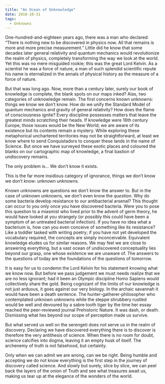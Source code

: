 ```yaml
---
title: "An Ocean of Unknowledge"
date: 2018-10-31
tags:
  - Unknowns
---
```



One-hundred-and-eighteen years ago, there was a man who declared: “There is nothing new to be discovered in physics now. All that remains is more and more precise measurement.” Little did he know that some decades later general relativity and quantum mechanics would revolutionize the realm of physics, completely transforming the way we look at the world. Yet this was no mere misguided rookie; this was the great Lord Kelvin. As a scientist he was a force of nature, a man of such splendid scientific repute his name is eternalized in the annals of physical history as the measure of a force of nature.

But that was long ago. Now, more than a century later, surely our book of knowledge is complete, the blank spots on our maps inked? Alas, two categories of unknowledge remain. The first concerns known unknowns: things we know we don’t know. How do we unify the Standard Model of quantum mechanics and gravity of general relativity? How does the flame of consciousness ignite? Every discipline possesses matters that leave the greatest minds scratching their heads. If knowledge were 16th century Europe, those issues would be the New World; we are aware of its existence but its contents remain a mystery. While exploring these metaphorical unchartered territories may not be straightforward, at least we know where to send Conquistadors to conquer these lands in the name of Science. But once we have surveyed these exotic places and coloured the blanks on our cartographic map of knowledge, a final bastion of undiscovery remains.

The only problem is… We don’t know it exists.

This is the far more insidious category of ignorance, things we don’t know we don’t know: unknown unknowns. 

Known unknowns are questions we don’t know the answer to. But in the case of unknown unknowns,
we don’t even know the _question_. Why do some bacteria develop resistance to our antibacterial arsenal? This thought can occur to you only once you have discovered bacteria. Were you to pose this question to a miasmist who lived prior to the advent of germ theory, he would have looked at you strangely (or possibly this could have been a symptom of an untreated bacterial infection). If you have no idea what a bacterium is, how can you even conceive of something like its resistance? Like a toddler tasked with writing poetry; if you have not yet developed the vocabulary required, the concepts are simply inconceivable. Equivalent knowledge eludes us for similar reasons. We may feel we are close to answering everything, but a vast ocean of undiscovered conceptuality lies beyond our grasp, one whose existence we are unaware of. The answers to the questions of today are the foundations of the questions of tomorrow.

It is easy for us to condemn the Lord Kelvin for his statement knowing what we know now. But before we pass judgement we must needs realize that we are no less ignorant; had it been an Olympic discipline Homo Sapiens would collectively share the gold. Being cognizant of the limits of our knowledge is not just arduous, it goes against our very biology. In the archaic savannah it would have been a death sentence. The hunter-gatherer-philosopher who contemplated unknown unknowns while the steppe shrubbery rustled would be well and devoured by a sabre tooth tiger by the time her essay reached the peer-reviewed journal Prehistoric Nature. It was dash, or death. Dismissing what lies beyond our scope of perception made us survive.

But what served us well on the serengeti does not serve us in the realm of discovery. Declaring we have discovered everything there is to discover is therefore the very antithesis of science. When there is no room for doubt, science calcifies into dogma, leaving it an empty husk of itself. The archenemy of truth is not falsehood, but certainty.

Only when we can admit we are wrong, can we be right. Being humble and accepting we do not know everything is the first step in the journey of discovery called science. And slowly but surely, slice by slice, we can peel back the layers of the onion of Truth and see what treasures await us, making us tear up at the elegance of the wonders of the world.


